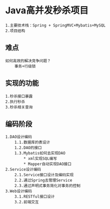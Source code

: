 #  Java高并发秒杀项目
    1.主要技术栈：Spring + SpringMVC+Mybatis+MySQL
    2.项目结构

## 难点
    如何高效的解决竞争问题？
        事务+行级锁
## 实现的功能
    1.秒杀接口暴露
    2.执行秒杀
    3.秒杀相关查询
## 编码阶段
    1.DAO设计编码
        1.1.数据库的表设计
        1.2.DAO的接口
        1.3.Mybatis如何去实现DAO
            * xml实现SQL编写
            * Mapper自动实现DAO接口
    2.Service设计编码
        2.1.Service接口设计及编码实现
        2.2.通过Spring去管理Service
        2.3.通过声明式事务简化对事务的控制
    3.Web设计编码
        3.1.RESTful接口设计
        3.2.前端交互
    
